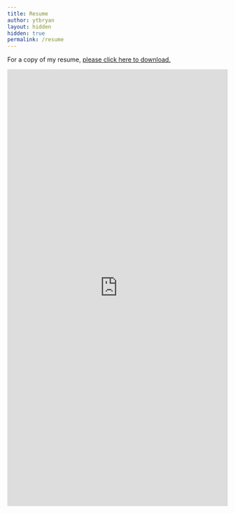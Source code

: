 ```yaml
---
title: Resume
author: ytbryan
layout: hidden
hidden: true
permalink: /resume
---
```


For a copy of my resume, [please click here to download.][1]

<iframe src="http://bit.ly/bryan_resume" width="100%" height="1000" scrolling="yes" class="iframe-class" frameborder="0"></iframe>

 [1]: http://bit.ly/bryan_resume
